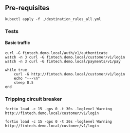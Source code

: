 ## Pre-requisites

```
kubectl apply -f ./destination_rules_all.yml
```

### Tests

#### Basic traffic

```
curl -G fintech.demo.local/auth/v1/authenticate
watch -n 3 curl -G fintech.demo.local/customer/v1/login
watch -n 3 curl -G fintech.demo.local/payments/v1/pay
```

```
while true
    curl -G http://fintech.demo.local/customer/v1/login
    echo "---\n"
    sleep 0.5
end
```

### Tripping circuit breaker

```
fortio load -c 15 -qps 0 -t 30s -loglevel Warning http://fintech.demo.local/customer/v1/login
```

```
fortio load -c 15 -qps 0 -t 30s -loglevel Warning http://fintech.demo.local/customer/v1/login
```